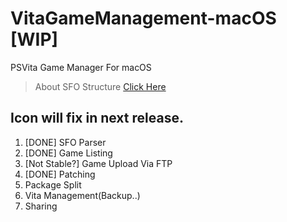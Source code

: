 # VitaGameManagement-macOS [WIP]
PSVita Game Manager For macOS

> About SFO Structure [Click Here](http://www.psdevwiki.com/ps3/PARAM.SFO)

## Icon will fix in next release.

1. [DONE] SFO Parser
2. [DONE] Game Listing
3. [Not Stable?] Game Upload Via FTP
4. [DONE] Patching
5. Package Split
6. Vita Management(Backup..)
7. Sharing
